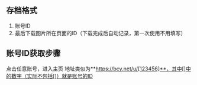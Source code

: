 ## 存档格式
1. 账号ID
2. 最后下载图片所在页面的ID（下载完成后自动记录，第一次使用不用填写）

## 账号ID获取步骤
点击任意账号，进入主页
地址类似为**https://bcy.net/u/[123456]**，其中[]中的数字（实际不包括[]）就是账号的ID
